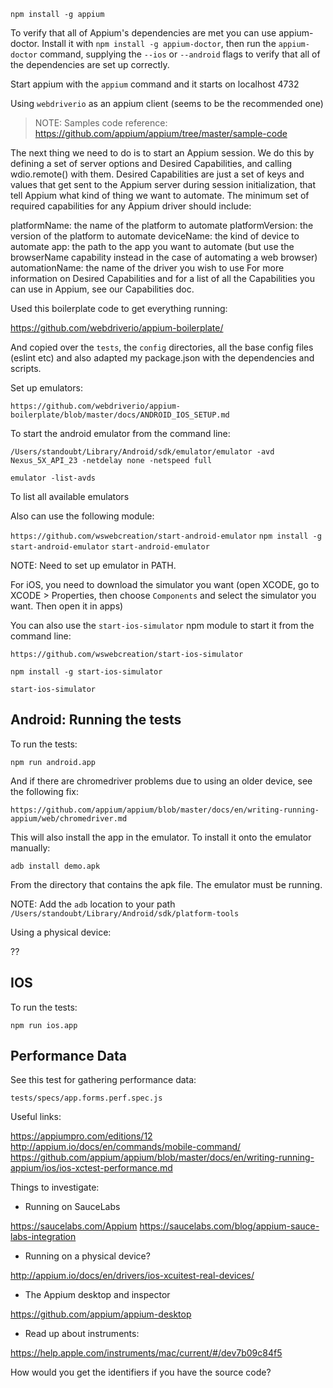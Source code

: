 
`npm install -g appium`


To verify that all of Appium's dependencies are met you can use appium-doctor. Install it with `npm install -g appium-doctor`, then run the `appium-doctor` command, supplying the `--ios` or `--android` flags to verify that all of the dependencies are set up correctly.

Start appium with the `appium` command and it starts on localhost 4732

Using `webdriverio` as an appium client (seems to be the recommended one)

> NOTE: Samples code reference: https://github.com/appium/appium/tree/master/sample-code

The next thing we need to do is to start an Appium session. We do this by defining a set of server options and Desired Capabilities, and calling wdio.remote() with them. Desired Capabilities are just a set of keys and values that get sent to the Appium server during session initialization, that tell Appium what kind of thing we want to automate. The minimum set of required capabilities for any Appium driver should include:

platformName: the name of the platform to automate
platformVersion: the version of the platform to automate
deviceName: the kind of device to automate
app: the path to the app you want to automate (but use the browserName capability instead in the case of automating a web browser)
automationName: the name of the driver you wish to use
For more information on Desired Capabilities and for a list of all the Capabilities you can use in Appium, see our Capabilities doc.

Used this boilerplate code to get everything running:

https://github.com/webdriverio/appium-boilerplate/

And copied over the `tests`, the `config` directories, all the base config files (eslint etc) and also adapted my package.json with the dependencies and scripts.

Set up emulators:

`https://github.com/webdriverio/appium-boilerplate/blob/master/docs/ANDROID_IOS_SETUP.md`

To start the android emulator from the command line:

`/Users/standoubt/Library/Android/sdk/emulator/emulator -avd Nexus_5X_API_23 -netdelay none -netspeed full`

`emulator -list-avds`

To list all available emulators

Also can use the following module:

`https://github.com/wswebcreation/start-android-emulator`
`npm install -g start-android-emulator`
`start-android-emulator`

NOTE: Need to set up emulator in PATH.

For iOS, you need to download the simulator you want (open XCODE, go to XCODE > Properties, then choose `Components` and select the simulator you want. Then open it in apps)

You can also use the `start-ios-simulator` npm module to start it from the command line:

`https://github.com/wswebcreation/start-ios-simulator`

`npm install -g start-ios-simulator`

`start-ios-simulator`

## Android: Running the tests

To run the tests:

`npm run android.app`

And if there are chromedriver problems due to using an older device, see the following fix:

`https://github.com/appium/appium/blob/master/docs/en/writing-running-appium/web/chromedriver.md`

This will also install the app in the emulator. To install it onto the emulator manually:

`adb install demo.apk`

From the directory that contains the apk file. The emulator must be running.

NOTE: Add the `adb` location to your path `/Users/standoubt/Library/Android/sdk/platform-tools`

Using a physical device:

??

## IOS

To run the tests:

`npm run ios.app`


## Performance Data

See this test for gathering performance data:

`tests/specs/app.forms.perf.spec.js`

Useful links:


https://appiumpro.com/editions/12
http://appium.io/docs/en/commands/mobile-command/
https://github.com/appium/appium/blob/master/docs/en/writing-running-appium/ios/ios-xctest-performance.md

Things to investigate:

 - Running on SauceLabs

https://saucelabs.com/Appium
https://saucelabs.com/blog/appium-sauce-labs-integration

 - Running on a physical device?

http://appium.io/docs/en/drivers/ios-xcuitest-real-devices/

 - The Appium desktop and inspector

https://github.com/appium/appium-desktop

 - Read up about instruments:

 https://help.apple.com/instruments/mac/current/#/dev7b09c84f5

 How would you get the identifiers if you have the source code?
